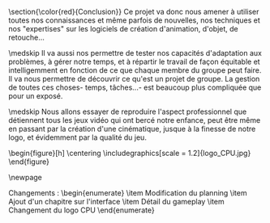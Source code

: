 ﻿\section{\color{red}{Conclusion}}
Ce projet va donc nous amener à utiliser toutes nos connaissances et même parfois de nouvelles, nos techniques et nos "expertises" sur les logiciels de création d'animation, d'objet, de retouche...

\medskip
Il va aussi nos permettre de tester nos capacités d'adaptation aux problèmes, à gérer notre temps, et à répartir le travail de façon équitable et intelligemment en fonction de ce que chaque membre du groupe peut faire. Il va nous permettre de découvrir ce qu'est un projet de groupe. La gestion de toutes ces choses- temps, tâches...- est beaucoup plus compliquée que pour un exposé.

\medskip
Nous allons essayer de reproduire l'aspect professionnel que détiennent tous les jeux vidéo qui ont bercé notre enfance, peut être même en passant par la création d'une cinématique, jusque à la finesse de notre logo, et évidemment par la qualité du jeu.

\begin{figure}[h]
\centering
\includegraphics[scale = 1.2]{logo_CPU.jpg}
\end{figure}

\newpage

Changements :
\begin{enumerate}
\item Modification du planning
\item Ajout d'un chapitre sur l'interface
\item Détail du gameplay
\item Changement du logo CPU
\end{enumerate}